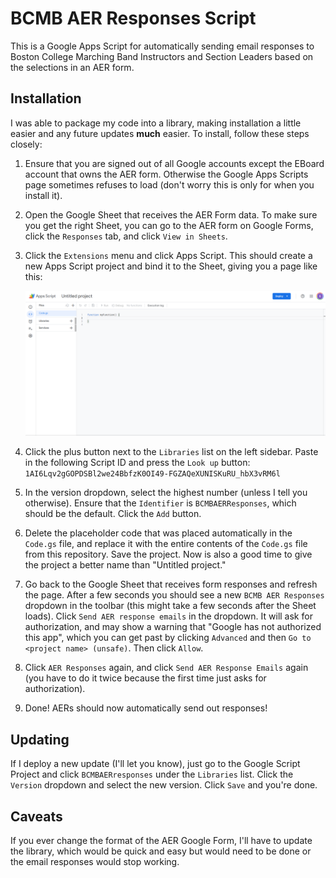 # BCMB AER Responses Script

This is a Google Apps Script for automatically sending email responses to Boston College Marching Band Instructors and Section Leaders based on the selections in an AER form.

## Installation

I was able to package my code into a library, making installation a little easier and any future updates **much** easier. To install, follow these steps closely:

1. Ensure that you are signed out of all Google accounts except the EBoard account that owns the AER form. Otherwise the Google Apps Scripts page sometimes refuses to load (don't worry this is only for when you install it).
2. Open the Google Sheet that receives the AER Form data. To make sure you get the right Sheet, you can go to the AER form on Google Forms, click the `Responses` tab, and click `View in Sheets`.
3. Click the `Extensions` menu and click Apps Script. This should create a new Apps Script project and bind it to the Sheet, giving you a page like this:

   ![Google Scripts Screenshot](/readme_assets/scripts_screenshot.png)

4. Click the plus button next to the `Libraries` list on the left sidebar. Paste in the following Script ID and press the `Look up` button: `1AI6Lqv2gGOPDSBl2we24BbfzK0OI49-FGZAQeXUNISKuRU_hbX3vRM6l`
5. In the version dropdown, select the highest number (unless I tell you otherwise). Ensure that the `Identifier` is `BCMBAERResponses`, which should be the default. Click the `Add` button.
6. Delete the placeholder code that was placed automatically in the `Code.gs` file, and replace it with the entire contents of the `Code.gs` file from this repository. Save the project. Now is also a good time to give the project a better name than "Untitled project."
7. Go back to the Google Sheet that receives form responses and refresh the page. After a few seconds you should see a new `BCMB AER Responses` dropdown in the toolbar (this might take a few seconds after the Sheet loads). Click `Send AER response emails` in the dropdown. It will ask for authorization, and may show a warning that "Google has not authorized this app", which you can get past by clicking `Advanced` and then `Go to <project name> (unsafe)`. Then click `Allow`.
8. Click `AER Responses` again, and click `Send AER Response Emails` again (you have to do it twice because the first time just asks for authorization).
9. Done! AERs should now automatically send out responses!

## Updating

If I deploy a new update (I'll let you know), just go to the Google Script Project and click `BCMBAERresponses` under the `Libraries` list. Click the `Version` dropdown and select the new version. Click `Save` and you're done.

## Caveats

If you ever change the format of the AER Google Form, I'll have to update the library, which would be quick and easy but would need to be done or the email responses would stop working.
